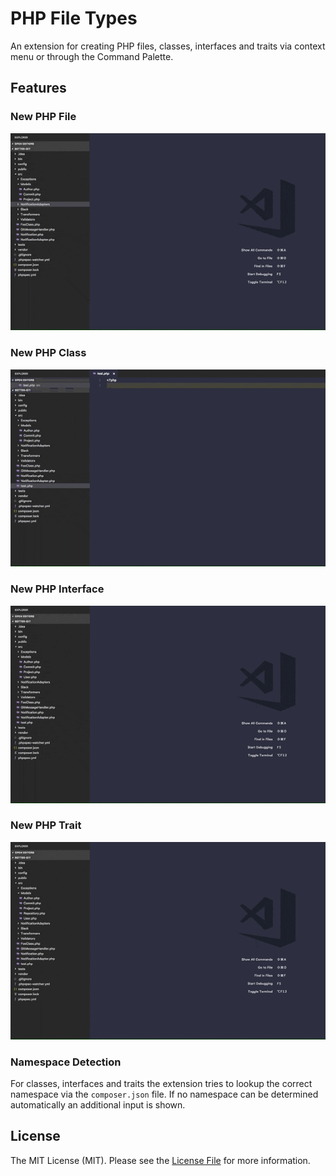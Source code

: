 # PHP File Types

An extension for creating PHP files, classes, interfaces and traits via context menu or through the Command Palette.

## Features

### New PHP File
![New PHP File](images/new-php-file.gif)

### New PHP Class
![New PHP File](images/new-php-class.gif)

### New PHP Interface
![New PHP File](images/new-php-interface.gif)

### New PHP Trait
![New PHP File](images/new-php-trait.gif)

### Namespace Detection
For classes, interfaces and traits the extension tries to lookup the correct namespace via the `composer.json` file. If no namespace can be determined automatically an additional input is shown.

## License

The MIT License (MIT). Please see the [License File](LICENSE) for more information.